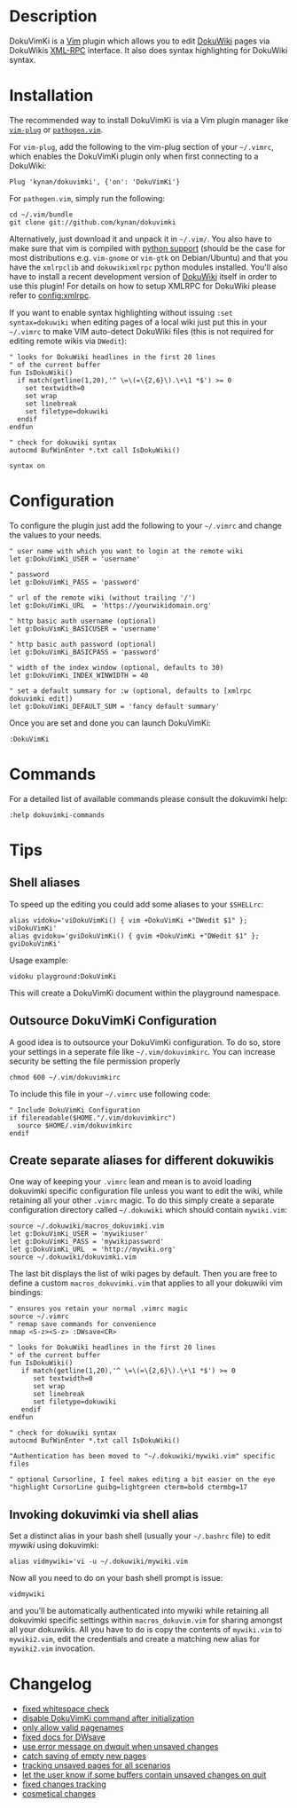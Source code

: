 # Description

DokuVimKi is a [Vim](http://vim.org) plugin which allows you to edit
[DokuWiki](http://dokuwiki.org) pages via DokuWikis
[XML-RPC](http://www.dokuwiki.org/devel:xmlrpc) interface. It also does syntax
highlighting for DokuWiki syntax.

# Installation

The recommended way to install DokuVimKi is via a Vim plugin manager like
[`vim-plug`](https://github.com/junegunn/vim-plug) or
[`pathogen.vim`](https://github.com/tpope/vim-pathogen).

For `vim-plug`, add the following to the vim-plug section of your `~/.vimrc`,
which enables the DokuVimKi plugin only when first connecting to a DokuWiki:

    Plug 'kynan/dokuvimki', {'on': 'DokuVimKi'}

For `pathogen.vim`, simply run the following:

    cd ~/.vim/bundle
    git clone git://github.com/kynan/dokuvimki

Alternatively, just download it and unpack it in `~/.vim/`. You also have to
make sure that vim is compiled with [python
support](http://vimdoc.sourceforge.net/htmldoc/if_pyth.html) (should be the
case for most distributions e.g. `vim-gnome` or `vim-gtk` on Debian/Ubuntu)
and that you have the `xmlrpclib` and `dokuwikixmlrpc` python modules
installed. You'll also have to install a recent development version of
[DokuWiki](http://dokuwiki.org) itself in order to use this plugin! For
details on how to setup XMLRPC for DokuWiki please refer to
[config:xmlrpc](http://www.dokuwiki.org/devel:xmlrpc).

If you want to enable syntax highlighting without issuing `:set
syntax=dokuwiki` when editing pages of a local wiki just put this in your
`~/.vimrc` to make VIM auto-detect DokuWiki files (this is not required for
editing remote wikis via `DWedit`):

```
" looks for DokuWiki headlines in the first 20 lines
" of the current buffer
fun IsDokuWiki()
  if match(getline(1,20),'^ \=\(=\{2,6}\).\+\1 *$') >= 0
    set textwidth=0
    set wrap
    set linebreak
    set filetype=dokuwiki
  endif
endfun

" check for dokuwiki syntax
autocmd BufWinEnter *.txt call IsDokuWiki()

syntax on
```

# Configuration

To configure the plugin just add the following to your `~/.vimrc` and change
the values to your needs.

```
" user name with which you want to login at the remote wiki
let g:DokuVimKi_USER = 'username'

" password
let g:DokuVimKi_PASS = 'password'

" url of the remote wiki (without trailing '/')
let g:DokuVimKi_URL  = 'https://yourwikidomain.org'

" http basic auth username (optional)
let g:DokuVimKi_BASICUSER = 'username'

" http basic auth password (optional)
let g:DokuVimKi_BASICPASS = 'password'

" width of the index window (optional, defaults to 30)
let g:DokuVimKi_INDEX_WINWIDTH = 40

" set a default summary for :w (optional, defaults to [xmlrpc dokuvimki edit])
let g:DokuVimKi_DEFAULT_SUM = 'fancy default summary'
```

Once you are set and done you can launch DokuVimKi:
```
:DokuVimKi
```

# Commands

For a detailed list of available commands please consult the dokuvimki help:
```
:help dokuvimki-commands
```

# Tips

## Shell aliases

To speed up the editing you could add some aliases to your `$SHELLrc`:
```
alias vidoku='viDokuVimKi() { vim +DokuVimKi +"DWedit $1" }; viDokuVimKi'
alias gvidoku='gviDokuVimKi() { gvim +DokuVimKi +"DWedit $1" }; gviDokuVimKi'
```

Usage example:
```
vidoku playground:DokuVimKi
```

This will create a DokuVimKi document within the playground namespace.

## Outsource DokuVimKi Configuration

A good idea is to outsource your DokuVimKi configuration. To do so, store your
settings in a seperate file like `~/.vim/dokuvimkirc`. You can increase
security be setting the file permission properly
```
chmod 600 ~/.vim/dokuvimkirc
```

To include this file in your `~/.vimrc` use following code:
```
" Include DokuVimKi Configuration
if filereadable($HOME."/.vim/dokuvimkirc")
  source $HOME/.vim/dokuvimkirc
endif
```

## Create separate aliases for different dokuwikis

One way of keeping your `.vimrc` lean and mean is to avoid loading dokuvimki
specific configuration file unless you want to edit the wiki, while retaining
all your other `.vimrc` magic. To do this simply create a separate
configuration directory called `~/.dokuwiki` which should contain
`mywiki.vim`:
```
source ~/.dokuwiki/macros_dokuvimki.vim
let g:DokuVimKi_USER = 'mywikiuser'
let g:DokuVimKi_PASS = 'mywikipassword'
let g:DokuVimKi_URL  = 'http://mywiki.org'
source ~/.dokuwiki/dokuvimki.vim
```

The last bit displays the list of wiki pages by default. Then you are free to
define a custom `macros_dokuvimki.vim` that applies to all your dokuwiki vim
bindings:
```
" ensures you retain your normal .vimrc magic
source ~/.vimrc
" remap save commands for convenience
nmap <S-z><S-z> :DWsave<CR>

" looks for DokuWiki headlines in the first 20 lines
" of the current buffer
fun IsDokuWiki()
   if match(getline(1,20),'^ \=\(=\{2,6}\).\+\1 *$') >= 0
      set textwidth=0
      set wrap
      set linebreak
      set filetype=dokuwiki
   endif
endfun

" check for dokuwiki syntax
autocmd BufWinEnter *.txt call IsDokuWiki()

"Authentication has been moved to "~/.dokuwiki/mywiki.vim" specific files

" optional Cursorline, I feel makes editing a bit easier on the eye
"highlight CursorLine guibg=lightgreen cterm=bold ctermbg=17
```

## Invoking dokuvimki via shell alias

Set a distinct alias in your bash shell (usually your `~/.bashrc` file) to
edit *mywiki* using dokuvimki:
```
alias vidmywiki='vi -u ~/.dokuwiki/mywiki.vim
```

Now all you need to do on your bash shell prompt is issue:
```
vidmywiki
```

and you'll be automatically authenticated into mywiki while retaining all
dokuvimki specific settings within `macros_dokuvim.vim` for sharing amongst
all your dokuwikis. All you have to do is copy the contents of `mywiki.vim` to
`mywiki2.vim`, edit the credentials and create a matching new alias for
`mywiki2.vim` invocation.

# Changelog

* [fixed whitespace check](http://github.com/chimeric/dokuvimki/commit/f368b9c3ba506b128efddaecefa94d7cd3008a5c)
* [disable DokuVimKi command after initialization](http://github.com/chimeric/dokuvimki/commit/6f5413746aef603a088a9ef457d7ca79196c5619)
* [only allow valid pagenames](http://github.com/chimeric/dokuvimki/commit/da4f0d1797f96e066549fb842aa71d6978f78b8a)
* [fixed docs for DWsave](http://github.com/chimeric/dokuvimki/commit/4cce90344c0e2e002fb4a9ee6d4a263c4629a0ac)
* [use error message on dwquit when unsaved changes](http://github.com/chimeric/dokuvimki/commit/c74c1a73818d894f2920167cc89dea9dd8c52315)
* [catch saving of empty new pages](http://github.com/chimeric/dokuvimki/commit/172ec30ddc59e2e28b3b8c0d91fa3420ec309b6f)
* [tracking unsaved pages for all scenarios](http://github.com/chimeric/dokuvimki/commit/72be8cbbd1595528a6826855112a24efa5c8c25a)
* [let the user know if some buffers contain unsaved changes on quit](http://github.com/chimeric/dokuvimki/commit/264af4ed9440f550c121422ead496e538ba241e8)
* [fixed changes tracking](http://github.com/chimeric/dokuvimki/commit/7c42aa80892d6e60179836912331c1d6b12dea4e)
* [cosmetical changes](http://github.com/chimeric/dokuvimki/commit/6ff2d01fc1ab8d62728e706cf7ef1c197096f3d6)
